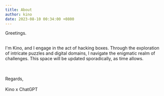 ```yaml
---
title: About
author: kino
date: 2023-08-10 00:34:00 +0800
---
```



Greetings.  <br/>
<br/>
<p>I'm Kino, and I engage in the act of hacking boxes. Through the exploration of intricate puzzles and digital domains, I navigate the enigmatic realm of challenges. This space will be updated sporadically, as time allows.</p>
<br/>
<br/>
Regards,<br/>
<br/>
Kino x ChatGPT

